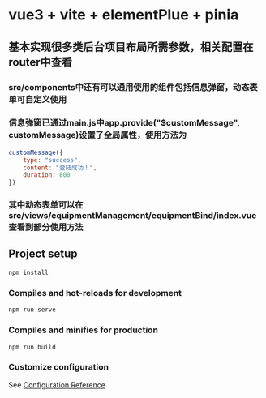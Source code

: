 # vue3 + vite + elementPlue + pinia

## 基本实现很多类后台项目布局所需参数，相关配置在router中查看
### src/components中还有可以通用使用的组件包括信息弹窗，动态表单可自定义使用
### 信息弹窗已通过main.js中app.provide("$customMessage", customMessage)设置了全局属性，使用方法为
```javascript
customMessage({
    type: "success",
    content: "登陆成功！",
    duration: 800
})
```
### 
### 其中动态表单可以在src/views/equipmentManagement/equipmentBind/index.vue查看到部分使用方法

## Project setup
```
npm install
```

### Compiles and hot-reloads for development
```
npm run serve
```

### Compiles and minifies for production
```
npm run build
```

### Customize configuration
See [Configuration Reference](https://cli.vuejs.org/config/).
